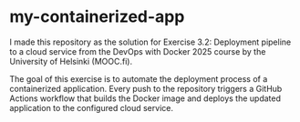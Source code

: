 # my-containerized-app
I made this repository as the solution for Exercise 3.2: Deployment pipeline to a cloud service from the DevOps with Docker 2025 course by the University of Helsinki (MOOC.fi).

The goal of this exercise is to automate the deployment process of a containerized application. Every push to the repository triggers a GitHub Actions workflow that builds the Docker image and deploys the updated application to the configured cloud service.
